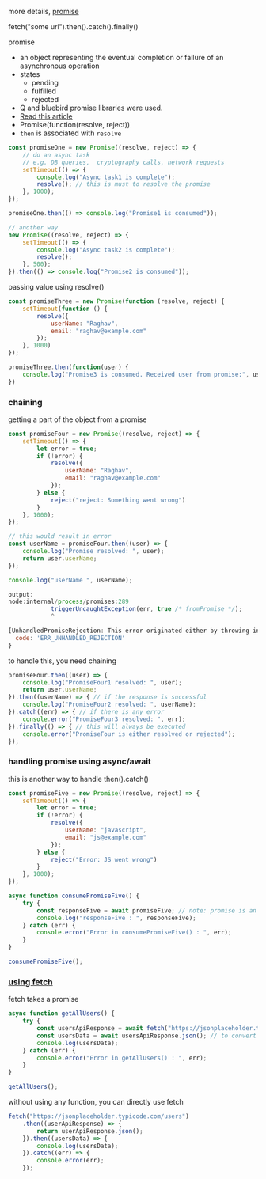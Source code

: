 more details, [promise](https://developer.mozilla.org/en-US/docs/Web/JavaScript/Reference/Global_Objects/Promise)

fetch("some url").then().catch().finally()



promise
- an object representing the eventual completion or failure of an asynchronous operation
- states
	- pending
	- fulfilled
	- rejected
- Q and bluebird promise libraries were used.
- [Read this article](https://blog.kuzzle.io/bluebird-native-async_await-javascript-promises-performances-2020)
- Promise(function(resolve, reject))
- `then` is associated with `resolve`

```javascript
const promiseOne = new Promise((resolve, reject) => {
    // do an async task
    // e.g. DB queries,  cryptography calls, network requests
    setTimeout(() => {
        console.log("Async task1 is complete");
        resolve(); // this is must to resolve the promise
    }, 1000);
});

promiseOne.then(() => console.log("Promise1 is consumed"));

// another way
new Promise((resolve, reject) => {
    setTimeout(() => {
        console.log("Async task2 is complete");
        resolve();
    }, 500);
}).then(() => console.log("Promise2 is consumed"));
```

passing value using resolve()
```js
const promiseThree = new Promise(function (resolve, reject) {
    setTimeout(function () {
        resolve({
            userName: "Raghav",
            email: "raghav@example.com"
        });
    }, 1000)
});

promiseThree.then(function(user) {
    console.log("Promise3 is consumed. Received user from promise:", user);
})
```

### chaining
getting a part of the object from a promise
```js
const promiseFour = new Promise((resolve, reject) => {
    setTimeout(() => {
        let error = true;
        if (!error) {
            resolve({
                userName: "Raghav",
                email: "raghav@example.com"
            });
        } else {
            reject("reject: Something went wrong")
        }
    }, 1000);
});

// this would result in error
const userName = promiseFour.then((user) => {
    console.log("Promise resolved: ", user);
    return user.userName;
});

console.log("userName ", userName);

output:
node:internal/process/promises:289
            triggerUncaughtException(err, true /* fromPromise */);
            ^

[UnhandledPromiseRejection: This error originated either by throwing inside of an async function without a catch block, or by rejecting a promise which was not handled with .catch(). The promise rejected with the reason "reject: Something went wrong".] {
  code: 'ERR_UNHANDLED_REJECTION'
}
```

to handle this, you need chaining
```js
promiseFour.then((user) => {
    console.log("PromiseFour1 resolved: ", user);
    return user.userName;
}).then((userName) => { // if the response is successful
    console.log("PromiseFour2 resolved: ", userName);
}).catch((err) => { // if there is any error
    console.error("PromiseFour3 resolved: ", err);
}).finally(() => { // this will always be executed
    console.error("PromiseFour is either resolved or rejected");
});
```


### handling promise using async/await
this is another way to handle then().catch()

```js
const promiseFive = new Promise((resolve, reject) => {
    setTimeout(() => {
        let error = true;
        if (!error) {
            resolve({
                userName: "javascript",
                email: "js@example.com"
            });
        } else {
            reject("Error: JS went wrong")
        }
    }, 1000);
});

async function consumePromiseFive() {
    try {
        const responseFive = await promiseFive; // note: promise is an object
        console.log("responseFive : ", responseFive);
    } catch (err) {
        console.error("Error in consumePromiseFive() : ", err);
    }
}

consumePromiseFive();
```


### [using fetch](obsidian://open?vault=Documents&file=Obsidian%20Vault%2F1%20Personal%2Ftechnical%2Fcourses%2FFrontend%2Fjavascript%2F18.%20fetch)
fetch takes a promise
```js
async function getAllUsers() {
    try {
        const usersApiResponse = await fetch("https://jsonplaceholder.typicode.com/users")
        const usersData = await usersApiResponse.json(); // to convert to JSON will take some time, so need an await
        console.log(usersData);
    } catch (err) {
        console.error("Error in getAllUsers() : ", err);
    }
}

getAllUsers();
```


without using any function, you can directly use fetch
```js
fetch("https://jsonplaceholder.typicode.com/users")
    .then((userApiResponse) => {
        return userApiResponse.json();
    }).then((usersData) => {
        console.log(usersData);
    }).catch((err) => {
        console.error(err);
    });
```

